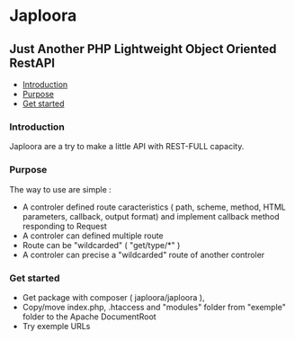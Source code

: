 # Japloora 
## Just Another PHP Lightweight Object Oriented RestAPI


* [Introduction](#introduction)
* [Purpose](#Purpose)
* [Get started](#get-started)


### Introduction

Japloora are a try to make a little API with REST-FULL capacity.

### Purpose

The way to use are simple : 
- A controler defined route caracteristics ( path, scheme, method, HTML parameters, callback, output format) and implement callback method responding to Request
- A controler can defined multiple route
- Route can be "wildcarded" ( "get/type/*" )
- A controler can precise a "wildcarded" route of another controler


### Get started

- Get package with composer ( japloora/japloora ),
- Copy/move index.php, .htaccess and "modules" folder from "exemple" folder to the Apache DocumentRoot
- Try exemple URLs


